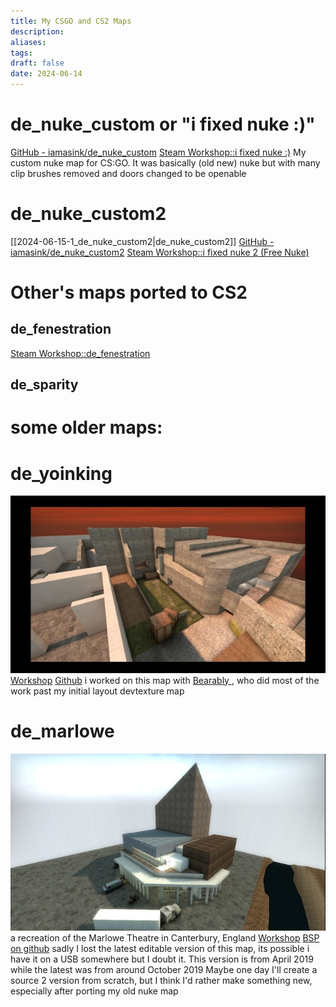 ```yaml
---
title: My CSGO and CS2 Maps
description: 
aliases: 
tags: 
draft: false
date: 2024-06-14
---
```

# de_nuke_custom or "i fixed nuke :)"
[GitHub - iamasink/de\_nuke\_custom](https://github.com/iamasink/de_nuke_custom)
[Steam Workshop::i fixed nuke :)](https://steamcommunity.com/sharedfiles/filedetails/?id=1760139239)
My custom nuke map for CS:GO. It was basically (old new) nuke but with many clip brushes removed and doors changed to be openable

# de_nuke_custom2
[[2024-06-15-1_de_nuke_custom2|de_nuke_custom2]]
[GitHub - iamasink/de\_nuke\_custom2](https://github.com/iamasink/de_nuke_custom2)
[Steam Workshop::i fixed nuke 2 (Free Nuke)](https://steamcommunity.com/sharedfiles/filedetails/?id=3267259025)


# Other's maps ported to CS2
## de_fenestration
[Steam Workshop::de\_fenestration](https://steamcommunity.com/sharedfiles/filedetails/?id=3282180842)

## de_sparity



# some older maps:


# de_yoinking
![Untitled.jpg](Attachments/Untitled.jpg)
[Workshop](https://steamcommunity.com/sharedfiles/filedetails/?id=2515182620)
[Github](https://github.com/iamasink/de_yoinking)
i worked on this map with [Bearably ](https://github.com/Bearably), who did most of the work past my initial layout devtexture map
# de_marlowe
![Untitled-1.jpg](Attachments/Untitled-1.jpg)
a recreation of the Marlowe Theatre in Canterbury, England
[Workshop](https://steamcommunity.com/sharedfiles/filedetails/changelog/1710722078)
[BSP on github](https://github.com/iamasink/de_marlowe)
sadly I lost the latest editable version of this map, its possible i have it on a USB somewhere but I doubt it. This version is from April 2019 while the latest was from around October 2019
Maybe one day I'll create a source 2 version from scratch, but I think I'd rather make something new, especially after porting my old nuke map